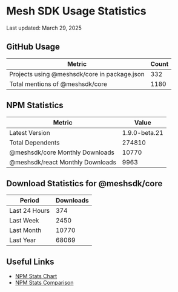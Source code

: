 # Mesh SDK Usage Statistics
Last updated: March 29, 2025

## GitHub Usage
| Metric | Count |
|--------|-------|
| Projects using @meshsdk/core in package.json | 332 |
| Total mentions of @meshsdk/core | 1180 |

## NPM Statistics
| Metric | Value |
|--------|-------|
| Latest Version | 1.9.0-beta.21 |
| Total Dependents | 274810 |
| @meshsdk/core Monthly Downloads | 10770 |
| @meshsdk/react Monthly Downloads | 9963 |

## Download Statistics for @meshsdk/core
| Period | Downloads |
|--------|-----------|
| Last 24 Hours | 374 |
| Last Week | 2450 |
| Last Month | 10770 |
| Last Year | 68069 |

## Useful Links
- [NPM Stats Chart](https://npm-stat.com/charts.html?package=@meshsdk/core&from=2024-03-29&to=2025-03-29)
- [NPM Stats Comparison](https://npm-stat.com/charts.html?package=@meshsdk/core,@meshsdk/react&from=2024-03-29&to=2025-03-29)
